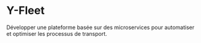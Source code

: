 # Y-Fleet
Développer une plateforme basée sur des microservices pour automatiser et optimiser les processus de transport.

